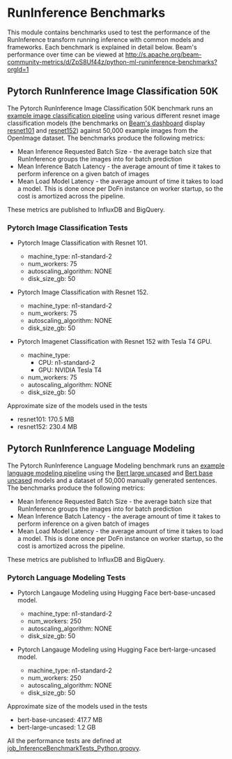 <!--
    Licensed to the Apache Software Foundation (ASF) under one
    or more contributor license agreements.  See the NOTICE file
    distributed with this work for additional information
    regarding copyright ownership.  The ASF licenses this file
    to you under the Apache License, Version 2.0 (the
    "License"); you may not use this file except in compliance
    with the License.  You may obtain a copy of the License at

      http://www.apache.org/licenses/LICENSE-2.0

    Unless required by applicable law or agreed to in writing,
    software distributed under the License is distributed on an
    "AS IS" BASIS, WITHOUT WARRANTIES OR CONDITIONS OF ANY
    KIND, either express or implied.  See the License for the
    specific language governing permissions and limitations
    under the License.
-->

# RunInference Benchmarks

This module contains benchmarks used to test the performance of the RunInference transform
running inference with common models and frameworks. Each benchmark is explained in detail
below. Beam's performance over time can be viewed at http://s.apache.org/beam-community-metrics/d/ZpS8Uf44z/python-ml-runinference-benchmarks?orgId=1

## Pytorch RunInference Image Classification 50K

The Pytorch RunInference Image Classification 50K benchmark runs an
[example image classification pipeline](https://github.com/apache/beam/blob/master/sdks/python/apache_beam/examples/inference/pytorch_image_classification.py)
using various different resnet image classification models (the benchmarks on
[Beam's dashboard](http://s.apache.org/beam-community-metrics/d/ZpS8Uf44z/python-ml-runinference-benchmarks?orgId=1)
display [resnet101](https://pytorch.org/vision/main/models/generated/torchvision.models.resnet101.html) and [resnet152](https://pytorch.org/vision/stable/models/generated/torchvision.models.resnet152.html))
against 50,000 example images from the OpenImage dataset. The benchmarks produce
the following metrics:

- Mean Inference Requested Batch Size - the average batch size that RunInference groups the images into for batch prediction
- Mean Inference Batch Latency - the average amount of time it takes to perform inference on a given batch of images
- Mean Load Model Latency - the average amount of time it takes to load a model. This is done once per DoFn instance on worker
startup, so the cost is amortized across the pipeline.

These metrics are published to InfluxDB and BigQuery.

### Pytorch Image Classification Tests

* Pytorch Image Classification with Resnet 101.
  * machine_type: n1-standard-2
  * num_workers: 75
  * autoscaling_algorithm: NONE
  * disk_size_gb: 50

* Pytorch Image Classification with Resnet 152.
  * machine_type: n1-standard-2
  * num_workers: 75
  * autoscaling_algorithm: NONE
  * disk_size_gb: 50

* Pytorch Imagenet Classification with Resnet 152 with Tesla T4 GPU.
  * machine_type:
    * CPU: n1-standard-2
    * GPU: NVIDIA Tesla T4
  * num_workers: 75
  * autoscaling_algorithm: NONE
  * disk_size_gb: 50

Approximate size of the models used in the tests
* resnet101: 170.5 MB
* resnet152: 230.4 MB

## Pytorch RunInference Language Modeling

The Pytorch RunInference Language Modeling benchmark runs an
[example language modeling pipeline](https://github.com/apache/beam/blob/master/sdks/python/apache_beam/examples/inference/pytorch_language_modeling.py)
using the [Bert large uncased](https://huggingface.co/bert-large-uncased)
and [Bert base uncased](https://huggingface.co/bert-base-uncased) models
and a dataset of 50,000 manually generated sentences. The benchmarks produce
the following metrics:

- Mean Inference Requested Batch Size - the average batch size that RunInference groups the images into for batch prediction
- Mean Inference Batch Latency - the average amount of time it takes to perform inference on a given batch of images
- Mean Load Model Latency - the average amount of time it takes to load a model. This is done once per DoFn instance on worker
startup, so the cost is amortized across the pipeline.

These metrics are published to InfluxDB and BigQuery.

### Pytorch Language Modeling Tests

* Pytorch Langauge Modeling using Hugging Face bert-base-uncased model.
  * machine_type: n1-standard-2
  * num_workers: 250
  * autoscaling_algorithm: NONE
  * disk_size_gb: 50

* Pytorch Langauge Modeling using Hugging Face bert-large-uncased model.
  * machine_type: n1-standard-2
  * num_workers: 250
  * autoscaling_algorithm: NONE
  * disk_size_gb: 50

Approximate size of the models used in the tests
* bert-base-uncased: 417.7 MB
* bert-large-uncased: 1.2 GB

All the performance tests are defined at [job_InferenceBenchmarkTests_Python.groovy](https://github.com/apache/beam/blob/master/.test-infra/jenkins/job_InferenceBenchmarkTests_Python.groovy).
